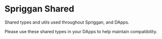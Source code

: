 # Spriggan Shared

Shared types and utils used throughout Spriggan, and DApps.

Please use these shared types in your DApps to help maintain compatibility.
